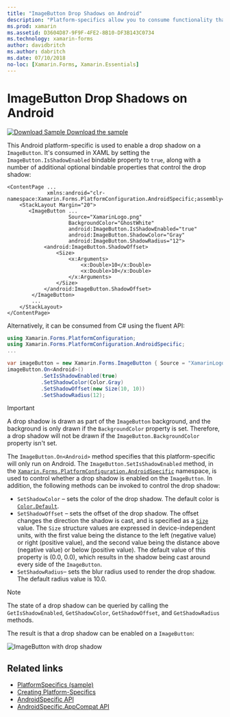 ```yaml
---
title: "ImageButton Drop Shadows on Android"
description: "Platform-specifics allow you to consume functionality that's only available on a specific platform, without implementing custom renderers or effects. This article explains how to consume the Android platform-specific that enables a drop shadow on a ImageButton."
ms.prod: xamarin
ms.assetid: D3604D87-9F9F-4FE2-8B10-DF3B143C0734
ms.technology: xamarin-forms
author: davidbritch
ms.author: dabritch
ms.date: 07/10/2018
no-loc: [Xamarin.Forms, Xamarin.Essentials]
---
```


# ImageButton Drop Shadows on Android

[![Download Sample](~/media/shared/download.png) Download the sample](https://docs.microsoft.com/samples/xamarin/xamarin-forms-samples/userinterface-platformspecifics)

This Android platform-specific is used to enable a drop shadow on a `ImageButton`. It's consumed in XAML by setting the `ImageButton.IsShadowEnabled` bindable property to `true`, along with a number of additional optional bindable properties that control the drop shadow:

```xaml
<ContentPage ...
             xmlns:android="clr-namespace:Xamarin.Forms.PlatformConfiguration.AndroidSpecific;assembly=Xamarin.Forms.Core">
    <StackLayout Margin="20">
       <ImageButton ...
                    Source="XamarinLogo.png"
                    BackgroundColor="GhostWhite"
                    android:ImageButton.IsShadowEnabled="true"
                    android:ImageButton.ShadowColor="Gray"
                    android:ImageButton.ShadowRadius="12">
            <android:ImageButton.ShadowOffset>
                <Size>
                    <x:Arguments>
                        <x:Double>10</x:Double>
                        <x:Double>10</x:Double>
                    </x:Arguments>
                </Size>
            </android:ImageButton.ShadowOffset>
        </ImageButton>
        ...
    </StackLayout>
</ContentPage>
```

Alternatively, it can be consumed from C# using the fluent API:

```csharp
using Xamarin.Forms.PlatformConfiguration;
using Xamarin.Forms.PlatformConfiguration.AndroidSpecific;
...

var imageButton = new Xamarin.Forms.ImageButton { Source = "XamarinLogo.png", BackgroundColor = Color.GhostWhite, ... };
imageButton.On<Android>()
           .SetIsShadowEnabled(true)
           .SetShadowColor(Color.Gray)
           .SetShadowOffset(new Size(10, 10))
           .SetShadowRadius(12);
```

> [!IMPORTANT]
> A drop shadow is drawn as part of the `ImageButton` background, and the background is only drawn if the `BackgroundColor` property is set. Therefore, a drop shadow will not be drawn if the `ImageButton.BackgroundColor` property isn't set.

The `ImageButton.On<Android>` method specifies that this platform-specific will only run on Android. The `ImageButton.SetIsShadowEnabled` method, in the [`Xamarin.Forms.PlatformConfiguration.AndroidSpecific`](xref:Xamarin.Forms.PlatformConfiguration.AndroidSpecific) namespace, is used to control whether a drop shadow is enabled on the `ImageButton`. In addition, the following methods can be invoked to control the drop shadow:

- `SetShadowColor` – sets the color of the drop shadow. The default color is [`Color.Default`](xref:Xamarin.Forms.Color.Default*).
- `SetShadowOffset` – sets the offset of the drop shadow. The offset changes the direction the shadow is cast, and is specified as a [`Size`](xref:Xamarin.Forms.Size) value. The `Size` structure values are expressed in device-independent units, with the first value being the distance to the left (negative value) or right (positive value), and the second value being the distance above (negative value) or below (positive value). The default value of this property is (0.0, 0.0), which results in the shadow being cast around every side of the `ImageButton`.
- `SetShadowRadius`– sets the blur radius used to render the drop shadow. The default radius value is 10.0.

> [!NOTE]
> The state of a drop shadow can be queried by calling the `GetIsShadowEnabled`, `GetShadowColor`, `GetShadowOffset`, and `GetShadowRadius` methods.

The result is that a drop shadow can be enabled on a `ImageButton`:

![](imagebutton-drop-shadow-images/imagebutton-drop-shadow.png "ImageButton with drop shadow")

## Related links

- [PlatformSpecifics (sample)](https://docs.microsoft.com/samples/xamarin/xamarin-forms-samples/userinterface-platformspecifics)
- [Creating Platform-Specifics](~/xamarin-forms/platform/platform-specifics/index.md#creating-platform-specifics)
- [AndroidSpecific API](xref:Xamarin.Forms.PlatformConfiguration.AndroidSpecific)
- [AndroidSpecific.AppCompat API](xref:Xamarin.Forms.PlatformConfiguration.AndroidSpecific.AppCompat)

